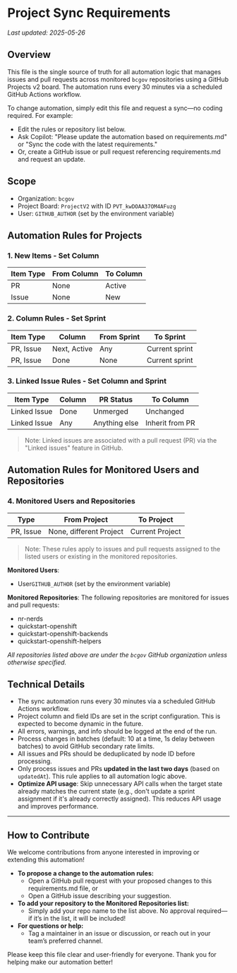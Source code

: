 # Project Sync Requirements

_Last updated: 2025-05-26_

## Overview
This file is the single source of truth for all automation logic that manages issues and pull requests across monitored `bcgov` repositories using a GitHub Projects v2 board. The automation runs every 30 minutes via a scheduled GitHub Actions workflow.

To change automation, simply edit this file and request a sync—no coding required. For example:
- Edit the rules or repository list below.
- Ask Copilot: "Please update the automation based on requirements.md" or "Sync the code with the latest requirements."
- Or, create a GitHub issue or pull request referencing requirements.md and request an update.

## Scope
- Organization: `bcgov`
- Project Board: `ProjectV2` with ID `PVT_kwDOAA37OM4AFuzg`
- User: `GITHUB_AUTHOR` (set by the environment variable)

## Automation Rules for Projects

### 1. New Items - Set Column

| Item Type | From Column | To Column |
|-----------|-------------|-----------|
| PR        | None        | Active    |
| Issue     | None        | New       |

### 2. Column Rules - Set Sprint

| Item Type            | Column       | From Sprint | To Sprint      |
|----------------------|--------------|-------------|----------------|
| PR, Issue            | Next, Active | Any         | Current sprint |
| PR, Issue            | Done         | None        | Current sprint |

### 3. Linked Issue Rules - Set Column and Sprint

| Item Type    | Column  | PR Status     | To Column       |
|--------------|---------|---------------|-----------------|
| Linked Issue | Done    | Unmerged      | Unchanged       |
| Linked Issue | Any     | Anything else | Inherit from PR |

> Note: Linked issues are associated with a pull request (PR) via the "Linked issues" feature in GitHub.

## Automation Rules for Monitored Users and Repositories

### 4. Monitored Users and Repositories

| Type       | From Project            | To Project      |
|------------|-------------------------|-----------------|
| PR, Issue  | None, different Project | Current Project |

> Note: These rules apply to issues and pull requests assigned to the listed users or existing in the monitored repositories.

**Monitored Users**:
- User`GITHUB_AUTHOR` (set by the environment variable)

**Monitored Repositories**: The following repositories are monitored for issues and pull requests:
- nr-nerds
- quickstart-openshift
- quickstart-openshift-backends
- quickstart-openshift-helpers

_All repositories listed above are under the `bcgov` GitHub organization unless otherwise specified._

## Technical Details
- The sync automation runs every 30 minutes via a scheduled GitHub Actions workflow.
- Project column and field IDs are set in the script configuration. This is expected to become dynamic in the future.
- All errors, warnings, and info should be logged at the end of the run.
- Process changes in batches (default: 10 at a time, 1s delay between batches) to avoid GitHub secondary rate limits.
- All issues and PRs should be deduplicated by node ID before processing.
- Only process issues and PRs **updated in the last two days** (based on `updatedAt`). This rule applies to all automation logic above.
- **Optimize API usage**: Skip unnecessary API calls when the target state already matches the current state (e.g., don't update a sprint assignment if it's already correctly assigned). This reduces API usage and improves performance.

---

## How to Contribute

We welcome contributions from anyone interested in improving or extending this automation!

- **To propose a change to the automation rules:**
  - Open a GitHub pull request with your proposed changes to this requirements.md file, or
  - Open a GitHub issue describing your suggestion.
- **To add your repository to the Monitored Repositories list:**
  - Simply add your repo name to the list above. No approval required—if it’s in the list, it will be included!
- **For questions or help:**
  - Tag a maintainer in an issue or discussion, or reach out in your team’s preferred channel.

Please keep this file clear and user-friendly for everyone. Thank you for helping make our automation better!
